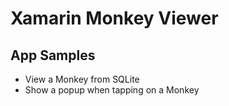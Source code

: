 # Xamarin Monkey Viewer

## App Samples

* View a Monkey from SQLite
* Show a popup when tapping on a Monkey



